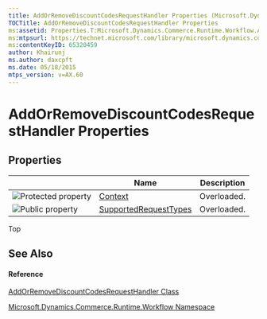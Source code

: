 ```yaml
---
title: AddOrRemoveDiscountCodesRequestHandler Properties (Microsoft.Dynamics.Commerce.Runtime.Workflow)
TOCTitle: AddOrRemoveDiscountCodesRequestHandler Properties
ms:assetid: Properties.T:Microsoft.Dynamics.Commerce.Runtime.Workflow.AddOrRemoveDiscountCodesRequestHandler
ms:mtpsurl: https://technet.microsoft.com/library/microsoft.dynamics.commerce.runtime.workflow.addorremovediscountcodesrequesthandler_properties(v=AX.60)
ms:contentKeyID: 65320459
author: Khairunj
ms.author: daxcpft
ms.date: 05/18/2015
mtps_version: v=AX.60
---
```


# AddOrRemoveDiscountCodesRequestHandler Properties

## Properties

<table>
<thead>
<tr class="header">
<th> </th>
<th>Name</th>
<th>Description</th>
</tr>
</thead>
<tbody>
<tr class="odd">
<td><img src="images/Dn998430.protproperty(en-us,AX.60).gif" title="Protected property" alt="Protected property" /></td>
<td><a href="addorremovediscountcodesrequesthandler-context-property-microsoft-dynamics-commerce-runtime-workflow.md">Context</a></td>
<td>Overloaded.</td>
</tr>
<tr class="even">
<td><img src="images/Dn998427.pubproperty(en-us,AX.60).gif" title="Public property" alt="Public property" /></td>
<td><a href="addorremovediscountcodesrequesthandler-supportedrequesttypes-property-microsoft-dynamics-commerce-runtime-workflow.md">SupportedRequestTypes</a></td>
<td>Overloaded.</td>
</tr>
</tbody>
</table>


Top

## See Also

#### Reference

[AddOrRemoveDiscountCodesRequestHandler Class](addorremovediscountcodesrequesthandler-class-microsoft-dynamics-commerce-runtime-workflow.md)

[Microsoft.Dynamics.Commerce.Runtime.Workflow Namespace](microsoft-dynamics-commerce-runtime-workflow-namespace.md)

